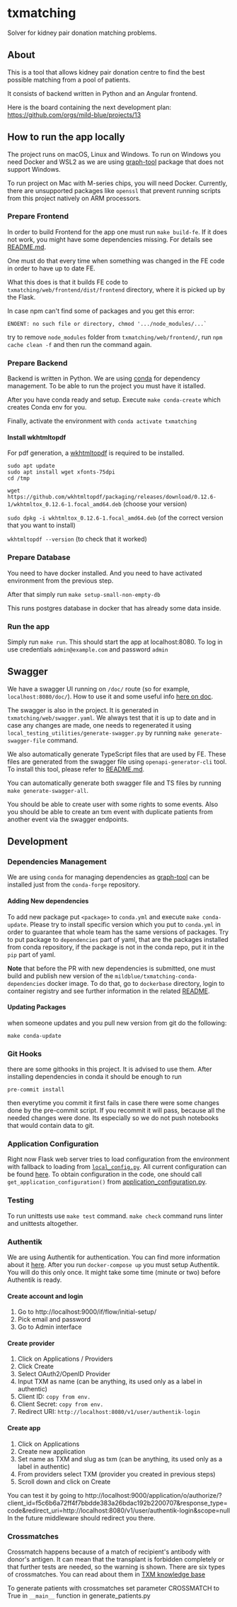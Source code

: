 # txmatching

Solver for kidney pair donation matching problems.

## About

This is a tool that allows kidney pair donation centre to find the best possible matching from a pool of patients.

It consists of backend written in Python and an Angular frontend.

Here is the board containing the next development plan: https://github.com/orgs/mild-blue/projects/13

## How to run the app locally 

The project runs on macOS, Linux and Windows. To run on Windows you need Docker and WSL2 as we are using [graph-tool](https://graph-tool.skewed.de/) package that does not support Windows.

To run project on Mac with M-series chips, you will need Docker. Currently, there are unsupported packages like `openssl` that prevent running scripts from this project natively on ARM processors.

### Prepare Frontend
In order to build Frontend for the app one must run `make build-fe`.
If it does not work, you might have some dependencies missing.
For details see [README.md](txmatching/web/frontend/README.md).

One must do that every time when something was changed in the FE code in order to have up to date FE.

What this does is that it builds FE code to `txmatching/web/frontend/dist/frontend` directory,
where it is picked up by the Flask.

In case npm can't find some of packages and you get this error:
```
ENOENT: no such file or directory, chmod '.../node_modules/...`
```
try to remove `node_modules` folder from `txmatching/web/frontend/`, run `npm cache clean -f` and then run the command again.



### Prepare Backend
Backend is written in Python. We are using [conda](https://docs.conda.io/en/latest/miniconda.html) for
dependency management. To be able to run the project you must have it istalled.

After you have conda ready and setup. Execute `make conda-create` which creates Conda env for you.

Finally, activate the environment with `conda activate txmatching`

#### Install wkhtmltopdf

For pdf generation, a [wkhtmltopdf](https://wkhtmltopdf.org/downloads.html) is required to be installed.

```
sudo apt update
sudo apt install wget xfonts-75dpi
cd /tmp
```

`wget https://github.com/wkhtmltopdf/packaging/releases/download/0.12.6-1/wkhtmltox_0.12.6-1.focal_amd64.deb` (choose your version)

`sudo dpkg -i wkhtmltox_0.12.6-1.focal_amd64.deb` (of the correct version that you want to install)

`wkhtmltopdf --version` (to check that it worked)


### Prepare Database
You need to have docker installed. And you need to have activated environment from the previous step.

After that simply run `make setup-small-non-empty-db`

This runs postgres database in docker that has already some data inside.

### Run the app
 Simply run `make run`. This should start the app at localhost:8080. To log in use credentials `admin@example.com` and
 password `admin`

## Swagger
We have a swagger UI running on `/doc/` route (so for example, `localhost:8080/doc/`).
How to use it and some useful info [here on doc](https://flask-restx.readthedocs.io/en/latest/swagger.html).

The swagger is also in the project. It is generated in `txmatching/web/swagger.yaml`. We always test that it is up to date
and in case any changes are made, one needs to regenerated it using `local_testing_utilities/generate-swagger.py` by 
running `make generate-swagger-file` command.

We also automatically generate TypeScript files that are used by FE. These files are generated from the swagger file
using `openapi-generator-cli` tool. To install this tool, please refer to [README.md](txmatching/web/frontend/README.md).

You can automatically generate both swagger file and TS files by running `make generate-swagger-all`.

You should be able to create user with some rights to some events. Also you should be able to create an txm event
with duplicate patients from another event via the swagger endpoints.

## Development

### Dependencies Management
We are using `conda` for managing dependencies as [graph-tool](https://graph-tool.skewed.de/)
can be installed just from the `conda-forge` repository.

#### Adding New dependencies
To add new package put `<package>` to `conda.yml` and execute `make conda-update`.
Please try to install specific version which you put to `conda.yml` in order to guarantee that whole team has the same
versions of packages.
Try to put package to `dependencies` part of yaml, that are the packages installed from conda repository,
if the package is not in the conda repo, put it in the `pip` part of yaml.

**Note** that before the PR with new dependencies is submitted, one must build and publish new version of the
`mildblue/txmatching-conda-dependencies` docker image.
To do that, go to `dockerbase` directory, login to container registry and see further information
in the related [README](dockerbase/README.md).

#### Updating Packages
when someone updates and you pull new version from git do the following:
```
make conda-update
```

### Git Hooks
there are some githooks in this project. It is advised to use them. After installing dependencies in conda it should be enough to run
```
pre-commit install
```
then everytime you commit it first fails in case there were some changes done by the pre-commit script.
If you recommit it will pass, because all the needed changes were done. Its especially so we do not push notebooks
that would contain data to git.

### Application Configuration
Right now Flask web server tries to load configuration from the environment
with fallback to loading from [`local_config.py`](txmatching/web/local_config.py).
All current configuration can be found [here](txmatching/configuration/app_configuration/application_configuration.py).
To obtain configuration in the code, one should call `get_application_configuration()`
 from [application_configuration.py](txmatching/configuration/app_configuration/application_configuration.py).

### Testing
To run unittests use `make test` command. `make check` command runs linter and unittests altogether.

### Authentik
We are using Authentik for authentication. You can find more information about it [here](https://goauthentik.io/docs).
After you run `docker-compose up` you must setup Authentik. You will do this only once. 
It might take some time (minute or two) before Authentik is ready.

#### Create account and login
1. Go to http://localhost:9000/if/flow/initial-setup/
2. Pick email and password
3. Go to Admin interface

#### Create provider
1. Click on Applications / Providers
2. Click Create
3. Select OAuth2/OpenID Provider
4. Input TXM as name (can be anything, its used only as a label in authentic)
5. Client ID: `copy from env.`
6. Client Secret: `copy from env.`
7. Redirect URI: `http://localhost:8080/v1/user/authentik-login`

#### Create app
1. Click on Applications
2. Create new application
3. Set name as TXM and slug as txm (can be anything, its used only as a label in authentic)
4. From providers select TXM (provider you created in previous steps)
5. Scroll down and click on Create

You can test it by going to http://localhost:9000/application/o/authorize/?client_id=f5c6b6a72ff4f7bbdde383a26bdac192b2200707&response_type=code&redirect_uri=http://localhost:8080/v1/user/authentik-login&scope=null  
In the future middleware should redirect you there.


### Crossmatches
Crossmatch happens because of a match of recipient's antibody with donor's antigen. It can mean that the transplant is forbidden completely or that further tests are needed, so the warning is shown.
There are six types of crossmatches. You can read about them in [TXM knowledge base](documentation/README.md)

To generate patients with crossmatches set parameter CROSSMATCH to True in `__main__` function in generate_patients.py
